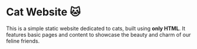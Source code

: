 # Cat Website 🐱

This is a simple static website dedicated to cats, built using **only HTML**. It features basic pages and content to showcase the beauty and charm of our feline friends.
